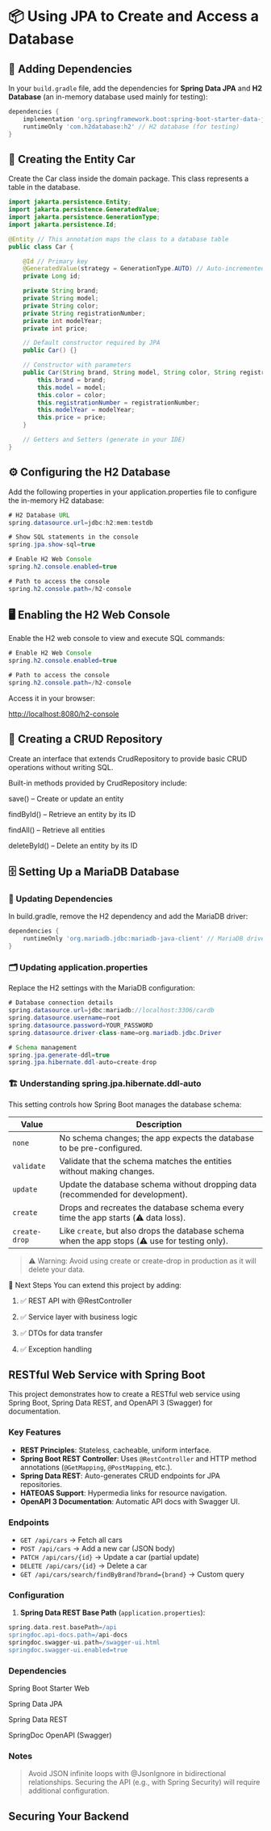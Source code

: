 # 📦 Using JPA to Create and Access a Database

## 🔗 Adding Dependencies

In your `build.gradle` file, add the dependencies for **Spring Data JPA** and **H2 Database** (an in-memory database used mainly for testing):

```groovy
dependencies {
    implementation 'org.springframework.boot:spring-boot-starter-data-jpa' // JPA dependency
    runtimeOnly 'com.h2database:h2' // H2 database (for testing)
}
```

## 🚗 Creating the Entity Car

Create the Car class inside the domain package. This class represents a table in the database.

```java
import jakarta.persistence.Entity;
import jakarta.persistence.GeneratedValue;
import jakarta.persistence.GenerationType;
import jakarta.persistence.Id;

@Entity // This annotation maps the class to a database table
public class Car {

    @Id // Primary key
    @GeneratedValue(strategy = GenerationType.AUTO) // Auto-incremented ID
    private Long id;

    private String brand;
    private String model;
    private String color;
    private String registrationNumber;
    private int modelYear;
    private int price;

    // Default constructor required by JPA
    public Car() {}

    // Constructor with parameters
    public Car(String brand, String model, String color, String registrationNumber, int modelYear, int price) {
        this.brand = brand;
        this.model = model;
        this.color = color;
        this.registrationNumber = registrationNumber;
        this.modelYear = modelYear;
        this.price = price;
    }

    // Getters and Setters (generate in your IDE)
}

```

## ⚙️ Configuring the H2 Database

Add the following properties in your application.properties file to configure the in-memory H2 database:

```java
# H2 Database URL
spring.datasource.url=jdbc:h2:mem:testdb

# Show SQL statements in the console
spring.jpa.show-sql=true

# Enable H2 Web Console
spring.h2.console.enabled=true

# Path to access the console
spring.h2.console.path=/h2-console
```

## 🖥️ Enabling the H2 Web Console

Enable the H2 web console to view and execute SQL commands:

```java
# Enable H2 Web Console
spring.h2.console.enabled=true

# Path to access the console
spring.h2.console.path=/h2-console
```

Access it in your browser:

<http://localhost:8080/h2-console>

## 🔄 Creating a CRUD Repository

Create an interface that extends CrudRepository to provide basic CRUD operations without writing SQL.

Built-in methods provided by CrudRepository include:

save() – Create or update an entity

findById() – Retrieve an entity by its ID

findAll() – Retrieve all entities

deleteById() – Delete an entity by its ID

## 🗄️ Setting Up a MariaDB Database

### 🔧 Updating Dependencies

In build.gradle, remove the H2 dependency and add the MariaDB driver:

```groovy
dependencies {
    runtimeOnly 'org.mariadb.jdbc:mariadb-java-client' // MariaDB driver
}
```

### 🗂️ Updating application.properties

Replace the H2 settings with the MariaDB configuration:

```java
# Database connection details
spring.datasource.url=jdbc:mariadb://localhost:3306/cardb
spring.datasource.username=root
spring.datasource.password=YOUR_PASSWORD
spring.datasource.driver-class-name=org.mariadb.jdbc.Driver

# Schema management
spring.jpa.generate-ddl=true
spring.jpa.hibernate.ddl-auto=create-drop
```

### 🏗️ Understanding spring.jpa.hibernate.ddl-auto

This setting controls how Spring Boot manages the database schema:

| Value         | Description                                                                                     |
| ------------- | ----------------------------------------------------------------------------------------------- |
| `none`        | No schema changes; the app expects the database to be pre-configured.                           |
| `validate`    | Validate that the schema matches the entities without making changes.                           |
| `update`      | Update the database schema without dropping data (recommended for development).                 |
| `create`      | Drops and recreates the database schema every time the app starts (⚠️ data loss).               |
| `create-drop` | Like `create`, but also drops the database schema when the app stops (⚠️ use for testing only). |

> ⚠️ Warning: Avoid using create or create-drop in production as it will delete your data.

🚀 Next Steps
You can extend this project by adding:

1. ✅ REST API with @RestController

2. ✅ Service layer with business logic

3. ✅ DTOs for data transfer

4. ✅ Exception handling

## RESTful Web Service with Spring Boot

This project demonstrates how to create a RESTful web service using Spring Boot, Spring Data REST, and OpenAPI 3 (Swagger) for documentation.

### Key Features

- **REST Principles**: Stateless, cacheable, uniform interface.
- **Spring Boot REST Controller**: Uses `@RestController` and HTTP method annotations (`@GetMapping`, `@PostMapping`, etc.).
- **Spring Data REST**: Auto-generates CRUD endpoints for JPA repositories.
- **HATEOAS Support**: Hypermedia links for resource navigation.
- **OpenAPI 3 Documentation**: Automatic API docs with Swagger UI.

### Endpoints

- `GET /api/cars` → Fetch all cars
- `POST /api/cars` → Add a new car (JSON body)
- `PATCH /api/cars/{id}` → Update a car (partial update)
- `DELETE /api/cars/{id}` → Delete a car
- `GET /api/cars/search/findByBrand?brand={brand}` → Custom query

### Configuration

1. **Spring Data REST Base Path** (`application.properties`):

```groovy
spring.data.rest.basePath=/api
springdoc.api-docs.path=/api-docs
springdoc.swagger-ui.path=/swagger-ui.html
springdoc.swagger-ui.enabled=true
```

### Dependencies

Spring Boot Starter Web

Spring Data JPA

Spring Data REST

SpringDoc OpenAPI (Swagger)

### Notes

> Avoid JSON infinite loops with @JsonIgnore in bidirectional relationships.
> Securing the API (e.g., with Spring Security) will require additional configuration.

## Securing Your Backend

